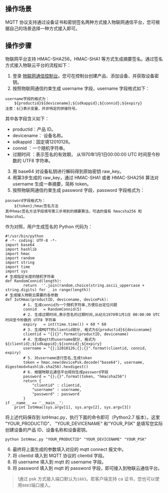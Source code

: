 
## 操作场景
MQTT 协议支持通过设备证书和密钥签名两种方式接入物联网通信平台，您可根据自己的场景选择一种方式接入即可。

## 操作步骤
物联网平台支持 HMAC-SHA256，HMAC-SHA1 等方式生成摘要签名。通过签名方式接入物联云平台的流程如下：
1. 登录 [物联网通信控制台](https://console.cloud.tencent.com/iotcloud)。您可在控制台创建产品、添加设备、并获取设备密钥。
2. 按照物联网通信约束生成 username 字段，username 字段格式如下：
```
username字段的格式为：
    ${productid}${devicename};${sdkappid};${connid};${expiry}
注意：${}表示变量，并非特定的拼接符号。
```
其中各字段含义如下：
 - productid：产品 ID。
 - devicename： 设备名称。
 - sdkappid：固定填12010126。
 - connid ：一个随机字符串。
 - 过期时间 ：表示签名的有效期， 从1970年1月1日00:00:00 UTC 时间至今秒数的 UTF8 字符串。
3. 用 base64 对设备私钥进行解码得到原始密钥 raw_key。
4. 用第3步生成的 raw_key，通过 HMAC-SHA1 或者 HMAC-SHA256 算法对 username 生成一串摘要，简称 token。
5. 按照物联网通信约束生成 password 字段，password 字段格式为：
```
password字段格式为： 
    ${token};hmac签名方法
其中hmac签名方法字段填写第三步用到的摘要算法，可选的值有 hmacsha256 和 hmacsha1。
```
作为对照，用户生成签名的 Python 代码为：
```
#!/usr/bin/python
# -*- coding: UTF-8 -*-
import base64
import hashlib
import hmac
import random
import string
import time
import sys
# 生成指定长度的随机字符串
def RandomConnid(length):
        return  ''.join(random.choice(string.ascii_uppercase + string.digits) for _ in range(length))
# 生成接入物联云需要的各参数
def IotHmac(productID, devicename, devicePsk):
        # 1. 生成connid为一个随机字符串,方便后台定位问题
        connid   = RandomConnid(5)
        # 2. 生成过期时间,表示签名的过期时间,从纪元1970年1月1日 00:00:00 UTC 时间至今秒数的 UTF8 字符串
        expiry   = int(time.time()) + 60 * 60
        # 3. 生成MQTT的clientid部分, 格式为${productid}${devicename}
        clientid = "{}{}".format(productID, devicename)
        # 4. 生成mqtt的username部分, 格式为${clientid};${sdkappid};${connid};${expiry}
        username = "{};12010126;{};{}".format(clientid, connid, expiry)
        # 5. 对username进行签名,生成token
        token = hmac.new(devicePsk.decode("base64"), username, digestmod=hashlib.sha256).hexdigest()
        # 6. 根据物联云通信平台规则生成password字段
        password = "{};{}".format(token, "hmacsha256")
        return {
            "clientid" : clientid,
            "username" : username,
            "password" : password
        }
if __name__ == '__main__':
    print IotHmac(sys.argv[1], sys.argv[2], sys.argv[3])
```
将上述代码保存到 IotHmac.py，执行下面的命令即可（Python2.7 版本）。这里 "YOUR_PRODUCTID"、 "YOUR_DEVICENAME" 和"YOUR_PSK" 是填写您实际创建设备的产品 ID、设备名称和设备密钥。
```
python IotHmac.py "YOUR_PRODUCTID" "YOUR_DEVICENAME" "YOUR_PSK" 
```
6. 最终将上面生成的参数填入对应的 mqtt connect 报文中。
 1. 将 clientid 填入到 MQTT 协议的 clientid 字段。
 2. 将 username 填入到 mqtt 的 username 字段。
 3. 将 password 填入到 mqtt 的 password 字段，即可接入到物联云通信平台。


>!通过 psk 方式接入端口默认为`1883`。若客户端支持 ca 证书，您也可以使用`8883`端口接入。
